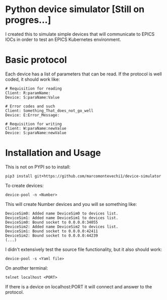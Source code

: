 # Python device simulator [Still on progres...]

I created this to simulate simple devices that will communicate to EPICS IOCs in order to test an EPICS Kubernetes environment.

# Basic protocol

Each device has a list of parameters that can be read.
If the protocol is well coded, it should work like:

```
# Requisition for reading
Client: R:paramName:
Device: S:paraName:Value

# Error codes and such
Client: Something_That_does_not_go_well
Device: E:Error_Message:

# Requisition for writing
Client: W:paraName:newValue
Device: S:paraName:newValue
```

# Installation and Usage

This is not on PYPI so to install:

```
pip3 install git+https://github.com/marcomontevechi1/device-simulator
```

To create devices:
```
device-pool -n <Number>
```

This will create Number devices and you will se something like:

```
DeviceSim0: Added name DeviceSim0 to devices list.
DeviceSim1: Added name DeviceSim1 to devices list.
DeviceSim0: Bound socket to 0.0.0.0:34055
DeviceSim2: Added name DeviceSim2 to devices list.
DeviceSim1: Bound socket to 0.0.0.0:42411
DeviceSim2: Bound socket to 0.0.0.0:44239
(...)
```

I didn't extensively test the source file functionality, but it also should work:

```
device-pool -s <Yaml file>
```

On another terminal:
```
telnet localhost <PORT>
```

If there is a device on localhost:PORT it will connect and answer to the protocol.


